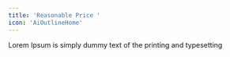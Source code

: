 ```yaml
---
title: 'Reasonable Price '
icon: 'AiOutlineHome'
---
```


Lorem Ipsum is simply dummy text of the printing and typesetting
